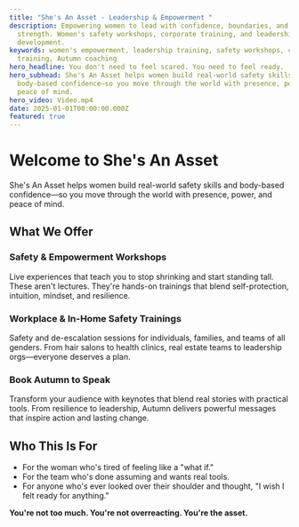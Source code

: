 ```yaml
---
title: "She's An Asset - Leadership & Empowerment "
description: Empowering women to lead with confidence, boundaries, and real
  strength. Women's safety workshops, corporate training, and leadership
  development.
keywords: women's empowerment, leadership training, safety workshops, corporate
  training, Autumn coaching
hero_headline: You don't need to feel scared. You need to feel ready.
hero_subhead: She's An Asset helps women build real-world safety skills and
  body-based confidence—so you move through the world with presence, power, and
  peace of mind.
hero_video: Video.mp4
date: 2025-01-01T00:00:00.000Z
featured: true
---
```


# Welcome to She's An Asset

She's An Asset helps women build real-world safety skills and body-based confidence—so you move through the world with presence, power, and peace of mind.

## What We Offer

### Safety & Empowerment Workshops
Live experiences that teach you to stop shrinking and start standing tall. These aren't lectures. They're hands-on trainings that blend self-protection, intuition, mindset, and resilience.

### Workplace & In-Home Safety Trainings
Safety and de-escalation sessions for individuals, families, and teams of all genders. From hair salons to health clinics, real estate teams to leadership orgs—everyone deserves a plan.

### Book Autumn to Speak
Transform your audience with keynotes that blend real stories with practical tools. From resilience to leadership, Autumn delivers powerful messages that inspire action and lasting change.

## Who This Is For

- For the woman who's tired of feeling like a "what if."
- For the team who's done assuming and wants real tools.
- For anyone who's ever looked over their shoulder and thought, "I wish I felt ready for anything."

**You're not too much. You're not overreacting. You're the asset.**
